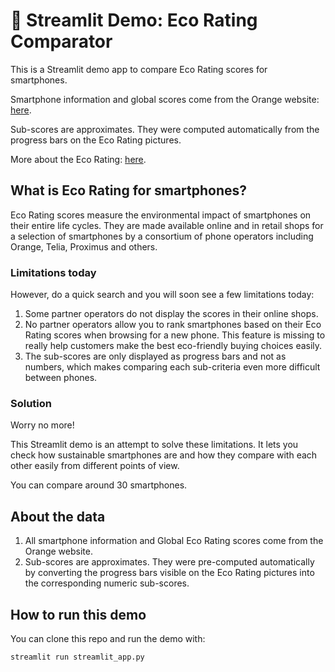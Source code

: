 # 📱 Streamlit Demo: Eco Rating Comparator

This is a Streamlit demo app to compare Eco Rating scores for smartphones.

Smartphone information and global scores come from the Orange website: [here](https://boutique.orange.fr/mobile/mobiles-et-smartphones).

Sub-scores are approximates. They were computed automatically from the progress bars on the Eco Rating pictures.

More about the Eco Rating: [here](https://www.ecoratingdevices.com/).

## What is Eco Rating for smartphones?

Eco Rating scores measure the environmental impact of smartphones on their entire life cycles. They are made available online and in retail shops for a selection of smartphones by a consortium of phone operators including Orange, Telia, Proximus and others. 

### Limitations today 
However, do a quick search and you will soon see a few limitations today:
1. Some partner operators do not display the scores in their online shops.
2. No partner operators allow you to rank smartphones based on their Eco Rating scores when browsing for a new phone. This feature is missing to really help customers make the best eco-friendly buying choices easily.
3. The sub-scores are only displayed as progress bars and not as numbers, which makes comparing each sub-criteria even more difficult between phones.

### Solution
Worry no more!

This Streamlit demo is an attempt to solve these limitations. It lets you check how sustainable smartphones are and how they compare with each other easily from different points of view.

You can compare around 30 smartphones.

## About the data

1. All smartphone information and Global Eco Rating scores come from the Orange website. 
2. Sub-scores are approximates. They were pre-computed automatically by converting the progress bars visible on the Eco Rating pictures into the corresponding numeric sub-scores.

## How to run this demo

You can clone this repo and run the demo with:

```
streamlit run streamlit_app.py
```
